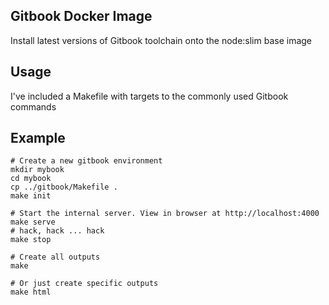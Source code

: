 
## Gitbook Docker Image

Install latest versions of Gitbook toolchain onto the node:slim base image


## Usage

I've included a Makefile with targets to the commonly used Gitbook commands

## Example

```
# Create a new gitbook environment
mkdir mybook
cd mybook
cp ../gitbook/Makefile .
make init

# Start the internal server. View in browser at http://localhost:4000
make serve
# hack, hack ... hack
make stop

# Create all outputs
make

# Or just create specific outputs
make html
```